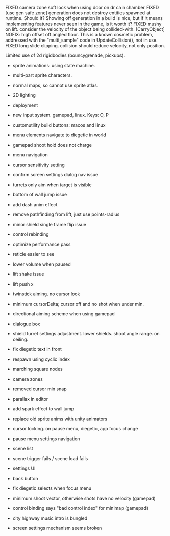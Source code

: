 

FIXED camera zone soft lock when using door on dr cain chamber
FIXED [use gen safe zone] generation does not destroy entities spawned at runtime. Should it? Showing off generation in a build is nice, but if it means implementing features never seen in the game, is it worth it?
FIXED mushy on lift. consider the velocity of the object being collided-with. [CarryObject]
NOFIX: high offset off angled floor. This is a known cosmetic problem, addressed with the "multi_sample" code in UpdateCollision(), not in use.
FIXED long slide clipping. collision should reduce velocity, not only position.

Limited use of 2d rigidbodies (bouncygrenade, pickups).

+ sprite animations: using state machine.

+ multi-part sprite characters.

+ normal maps, so cannot use sprite atlas.

+ 2D lighting
+ deployment

+ new input system. gamepad, linux. Keys: O, P
+ customutility build buttons: macos and linux
+ menu elements navigate to diegetic in world
+ gamepad shoot hold does not charge
+ menu navigation
+ cursor sensitivity setting
+ confirm screen settings dialog nav issue

+ turrets only aim when target is visible
+ bottom of wall jump issue
+ add dash anim effect
+ remove pathfinding from lift, just use points-radius
+ minor shield single frame flip issue
+ control rebinding
+ optimize performance pass
+ reticle easier to see
+ lower volume when paused

+ lift shake issue
+ lift push x

+ twinstick aiming. no cursor look
+ minimum cursorDelta; cursor off and no shot when under min.
+ directional aiming scheme when using gamepad

+ dialogue box
+ shield turret settings adjustment. lower shields. shoot angle range. on ceiling.
+ fix diegetic text in front
+ respawn using cyclic index
+ marching square nodes

+ camera zones

+ removed cursor min snap
+ parallax in editor
+ add spark effect to wall jump
+ replace old sprite anims with unity animators

+ cursor locking. on pause menu, diegetic, app focus change
+ pause menu settings navigation
+ scene list
+ scene trigger fails / scene load fails
+ settings UI
+ back button
+ fix diegetic selects when focus menu
+ minimum shoot vector, otherwise shots have no velocity (gamepad)
+ control binding says "bad control index" for minimap (gamepad)
+ city highway music intro is bungled
+ screen settings mechanism seems broken
